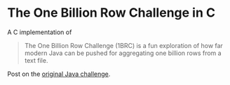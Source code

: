 # The One Billion Row Challenge in C

A C implementation of
> The One Billion Row Challenge (1BRC) is a fun exploration of how far modern Java can be pushed for aggregating one billion rows from a text file.

Post on the [original Java challenge](https://www.morling.dev/blog/one-billion-row-challenge/).

